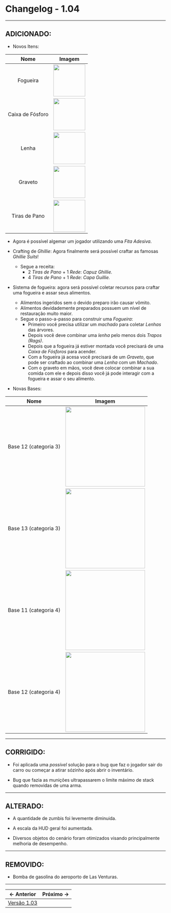 # Changelog - 1.04

---

## **ADICIONADO**:
- Novos Itens:

| Nome | Imagem |
| :--: | :--: |
| Fogueira | <img src="https://user-images.githubusercontent.com/89032856/166902544-cf71d6dc-dbd6-4cc8-aa52-78f466ba1b08.png" height=100/> |
| Caixa de Fósforo | <img src="https://user-images.githubusercontent.com/89032856/166902902-3f904b2d-9788-4472-b9e7-7984f8a5a29d.png" height=100/> |
| Lenha | <img src="https://user-images.githubusercontent.com/89032856/166903022-c5b7a2c2-f34e-48a2-b713-307353670989.png" height=100/> |
| Graveto | <img src="https://user-images.githubusercontent.com/89032856/166903191-3f74214d-0351-4f68-8596-af672e1384b4.png" height=100/> |
| Tiras de Pano | <img src="https://user-images.githubusercontent.com/89032856/167252070-0098a025-18bc-4d54-934d-cee73c661afe.png" height=100/> |

- Agora é possível algemar um jogador utilizando uma *Fita Adesiva*.

- Crafting de *Ghillie*: Agora finalmente será possível craftar as famosas *Ghillie Suits*!
  - Segue a receita:
    - 2 *Tiras de Pano* + 1 *Rede*: *Capuz Ghillie.*
    - 4 *Tiras de Pano* + 1 *Rede*: *Capa Guillie.*

- Sistema de fogueira: agora será possível coletar recursos para craftar uma fogueira e assar seus alimentos.
  - Alimentos ingeridos sem o devido preparo irão causar vômito.
  - Alimentos devidademente preparados possuem um nível de restauração muito maior.
  - Segue o passo-a-passo para construir uma *Fogueira*:
    - Primeiro você precisa utilizar um *machado* para coletar *Lenhas* das árvores.
    - Depois você deve combinar uma *lenha* pelo menos dois *Trapos (Rags)*.
    - Depois que a fogueira já estiver montada você precisará de uma *Caixa de Fósforos* para acender.
    - Com a fogueira já acesa você precisará de um *Graveto*, que pode ser craftado ao combinar uma *Lenha* com um *Machado*.
    - Com o graveto em mãos, você deve colocar combinar a sua comida com ele e depois disso você já pode interagir com a fogueira e assar o seu alimento.

- Novas Bases:

| Nome | Imagem |
| :--: | :--: |
| Base 12 (categoria 3) | <img src="https://user-images.githubusercontent.com/89032856/167252382-55d13aa4-7db1-42ea-a17a-3dd27ae53d8f.png" width=250/> |
| Base 13 (categoria 3) | <img src="https://user-images.githubusercontent.com/89032856/167252409-d258ba2b-a408-44f4-9122-85f70b8650fd.png" width=250/> |
| Base 11 (categoria 4) | <img src="https://user-images.githubusercontent.com/89032856/167252445-d239dc61-ab74-45d9-b8aa-cf5e9c968328.png" width=250/> |
| Base 12 (categoria 4) | <img src="https://user-images.githubusercontent.com/89032856/167252473-18920653-8d63-45ba-a4c4-9e998660e186.png" width=250/> |

---

## **CORRIGIDO**:
- Foi aplicada uma *possível* solução para o bug que faz o jogador sair do carro ou começar a atirar sózinho após abrir o inventário.

- Bug que fazia as munições ultrapassarem o limite máximo de stack quando removidas de uma arma.
---

## **ALTERADO**:
- A quantidade de zumbis foi levemente diminuida.

- A escala da HUD geral foi aumentada.

- Diversos objetos do cenário foram otimizados visando principalmente melhoria de desempenho.
---

## **REMOVIDO**:
- Bomba de gasolina do aeroporto de Las Venturas.

---

← Anterior             |  Próximo →
:-------------------------:|:-------------------------:
[Versão 1.03](https://stoneagemta.com/releases/dayz/1.03) |

